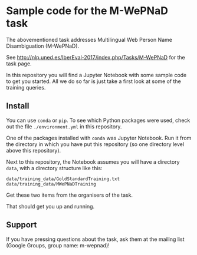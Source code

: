 # Sample code for the M-WePNaD task

The abovementioned task addresses Multilingual Web Person Name Disambiguation
(M-WePNaD).

See http://nlp.uned.es/IberEval-2017/index.php/Tasks/M-WePNaD for the task
page.

In this repository you will find a Jupyter Notebook with some sample code
to get you started. All we do so far is just take a first look at some of
the training queries.

## Install

You can use `conda` or `pip`. To see which Python packages were used,
check out the file `./environment.yml` in this repository.

One of the packages installed with `conda` was Jupyter Notebook. Run
it from the directory in which you have put this repository (so one
directory level above this repository).

Next to this repository, the Notebook assumes you will have a directory
`data`, with a directory structure like this:

```
data/training_data/GoldStandardTraining.txt
data/training_data/MWePNaDTraining
```

Get these two items from the organisers of the task.

That should get you up and running.

## Support

If you have pressing questions about the task, ask them at the mailing list
(Google Groups, group name: m-wepnad)!
